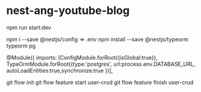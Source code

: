 # nest-ang-youtube-blog
npm run start:dev

npm i --save @nestjs/config => .env
npm install --save @nestjs/typeorm typeorm pg 

@Module({
  imports: [ConfigModule.forRoot({isGlobal:true}),
  TypeOrmModule.forRoot({type:'postgres', url:process.env.DATABASE_URL,
  autoLoadEntities:true,synchronize:true
})],

git flow init
git flow feature start user-crud
 git flow feature finish user-crud